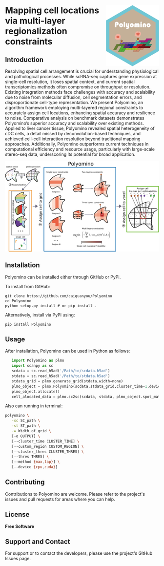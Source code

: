 <img src='logo.png' align="right" height="200" /></a>
Mapping cell locations via multi-layer regionalization constraints
=========================================================================

Introduction
------------
Resolving spatial cell arrangement is crucial for understanding physiological and pathological processes. While scRNA-seq captures gene expression at single-cell resolution, it loses spatial context, and current spatial transcriptomics methods often compromise on throughput or resolution. Existing integration methods face challenges with accuracy and scalability due to noise from molecular diffusion, cell segmentation errors, and disproportionate cell-type representation. We present Polyomino, an algorithm framework employing multi-layered regional constraints to accurately assign cell locations, enhancing spatial accuracy and resilience to noise. Comparative analysis on benchmark datasets demonstrates Polyomino’s superior accuracy and scalability over existing methods. Applied to liver cancer tissue, Polyomino revealed spatial heterogeneity of cDC cells, a detail missed by deconvolution-based techniques, and achieved cell-cell interaction resolution beyond traditional mapping approaches. Additionally, Polyomino outperforms current techniques in computational efficiency and resource usage, particularly with large-scale stereo-seq data, underscoring its potential for broad application.

![](overview.png)

Installation
------------
Polyomino can be installed either through GitHub or PyPI.

To install from GitHub:

    git clone https://github.com/caiquanyou/Polyomino
    cd Polyomino
    python setup.py install # or pip install .

Alternatively, install via PyPI using:

    pip install Polyomino

Usage
-----
After installation, Polyomino can be used in Python as follows:
 ```python
    import Polyomino as plmo
    import scanpy as sc
    scdata = sc.read_h5ad('/Path/to/scdata.h5ad')
    stdata = sc.read_h5ad('/Path/to/stdata.h5ad')
    stdata_grid = plmo.generate_grid(stdata,width=none)
    plmo_object = plmo.Polyomino(scdata,stdata_grid,cluster_time=1,device='cpu')
    plmo_object.allocate()
    cell_alocated_data = plmo.sc2sc(scdata, stdata, plmo_object.spot_matrix,thres=0.1,method='max')
```
Also can running in terminal:
 ```bash
polyomino \
    -sc SC_path \
    -st ST_path \
    -w Width_of_grid \
    [-o OUTPUT] \
    [--cluster_time CLUSTER_TIME] \
    [--custom_region CUSTOM_REGION] \
    [--cluster_thres CLUSTER_THRES] \
    [--thres THRES] \
    [--method {max,lap}] \
    [--device {cpu,cuda}]
```

Contributing
------------
Contributions to Polyomino are welcome. Please refer to the project's issues and pull requests for areas where you can help.

License
-------
**Free Software**

Support and Contact
-------------------
For support or to contact the developers, please use the project's GitHub Issues page.
